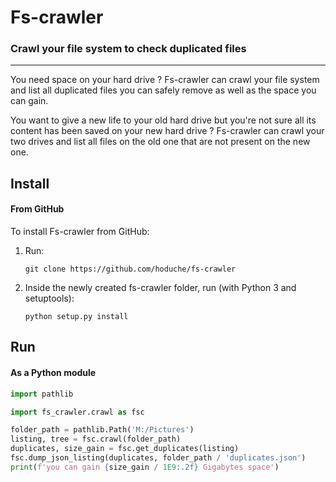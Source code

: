 # Fs-crawler

### Crawl your file system to check duplicated files
___

You need space on your hard drive ?
Fs-crawler can crawl your file system and list all duplicated files you can safely remove as well as the space you can gain.

You want to give a new life to your old hard drive but you're not sure all its content has been saved on your new hard drive ?
Fs-crawler can crawl your two drives and list all files on the old one that are not present on the new one. 

## Install

#### From GitHub
To install Fs-crawler from GitHub:
1. Run:
    ```
    git clone https://github.com/hoduche/fs-crawler
    ```
2. Inside the newly created fs-crawler folder, run (with Python 3 and setuptools):
    ```
    python setup.py install
    ```

## Run

#### As a Python module

```python
import pathlib

import fs_crawler.crawl as fsc

folder_path = pathlib.Path('M:/Pictures')
listing, tree = fsc.crawl(folder_path)
duplicates, size_gain = fsc.get_duplicates(listing)
fsc.dump_json_listing(duplicates, folder_path / 'duplicates.json')
print(f'you can gain {size_gain / 1E9:.2f} Gigabytes space')
```
